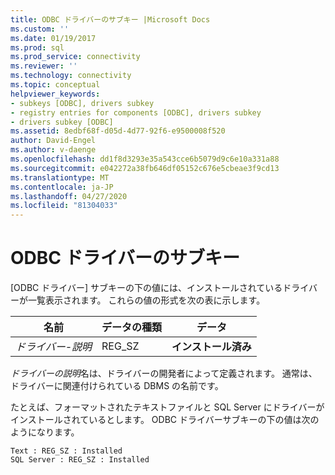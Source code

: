 ```yaml
---
title: ODBC ドライバーのサブキー |Microsoft Docs
ms.custom: ''
ms.date: 01/19/2017
ms.prod: sql
ms.prod_service: connectivity
ms.reviewer: ''
ms.technology: connectivity
ms.topic: conceptual
helpviewer_keywords:
- subkeys [ODBC], drivers subkey
- registry entries for components [ODBC], drivers subkey
- drivers subkey [ODBC]
ms.assetid: 8edbf68f-d05d-4d77-92f6-e9500008f520
author: David-Engel
ms.author: v-daenge
ms.openlocfilehash: dd1f8d3293e35a543cce6b5079d9c6e10a331a88
ms.sourcegitcommit: e042272a38fb646df05152c676e5cbeae3f9cd13
ms.translationtype: MT
ms.contentlocale: ja-JP
ms.lasthandoff: 04/27/2020
ms.locfileid: "81304033"
---
```

# <a name="odbc-drivers-subkey"></a>ODBC ドライバーのサブキー
[ODBC ドライバー] サブキーの下の値には、インストールされているドライバーが一覧表示されます。 これらの値の形式を次の表に示します。  
  
|名前|データの種類|データ|  
|----------|---------------|----------|  
|*ドライバー-説明*|REG_SZ|**インストール済み**|  
  
 *ドライバーの説明*名は、ドライバーの開発者によって定義されます。 通常は、ドライバーに関連付けられている DBMS の名前です。  
  
 たとえば、フォーマットされたテキストファイルと SQL Server にドライバーがインストールされているとします。 ODBC ドライバーサブキーの下の値は次のようになります。  
  
```  
Text : REG_SZ : Installed  
SQL Server : REG_SZ : Installed  
```
